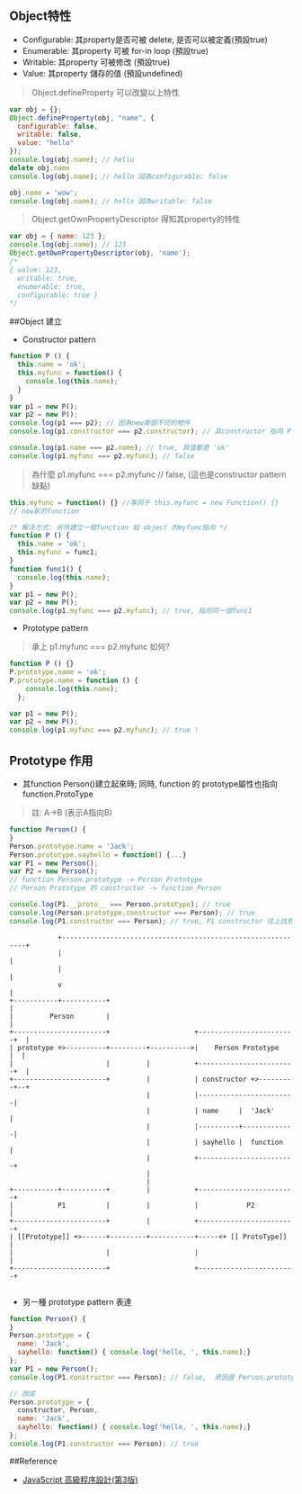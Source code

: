 ## Object特性
 - Configurable: 其property是否可被 delete, 是否可以被定義(預設true)
 - Enumerable: 其property 可被 for-in loop (預設true)
 - Writable: 其property 可被修改 (預設true)
 - Value: 其property 儲存的值 (預設undefined)


> Object.defineProperty 可以改變以上特性

```js
var obj = {};
Object.defineProperty(obj, "name", {
  configurable: false,
  writable: false,
  value: "hello"
});
console.log(obj.name); // hello
delete obj.name
console.log(obj.name); // hello 因為configurable: false

obj.name = 'wow';
console.log(obj.name); // hello 因為writable: false
```

> Object.getOwnPropertyDescriptor 得知其property的特性

```js
var obj = { name: 123 };
console.log(obj.name); // 123
Object.getOwnPropertyDescriptor(obj, 'name');
/*
{ value: 123,
  writable: true,
  enumerable: true,
  configurable: true }
*/
```

##Object 建立

* Constructor pattern 

```js
function P () {
  this.name = 'ok';
  this.myfunc = function() {
    console.log(this.name);
  }
}
var p1 = new P();
var p2 = new P();
console.log(p1 === p2); // 因為new兩個不同的物件
console.log(p1.constructor === p2.constructor); // 其constructor 指向 P

console.log(p1.name === p2.name); // true, 其值都是 'ok'
console.log(p1.myfunc === p2.myfunc); // false

```

> 為什麼 p1.myfunc === p2.myfunc // false, (這也是constructor pattern 缺點)

```js
this.myfunc = function() {} //等同于 this.myfunc = new Function() {} 
// new新的function 

/* 解決方式: 另外建立一個function 給 object 的myfunc指向 */
function P () {
  this.name = 'ok';
  this.myfunc = func1;
}
function func1() {
  console.log(this.name);
}
var p1 = new P();
var p2 = new P();
console.log(p1.myfunc === p2.myfunc); // true, 指向同一個func1
```

* Prototype pattern

> 承上 p1.myfunc === p2.myfunc 如何?

```js
function P () {}
P.prototype.name = 'ok';
P.prototype.name = function () {
    console.log(this.name);
  };

var p1 = new P();
var p2 = new P();
console.log(p1.myfunc === p2.myfunc); // true !
```

## Prototype 作用

* 其function Person()建立起來時; 同時, function 的 prototype屬性也指向 function.ProtoType

> 註: A->B (表示A指向B)

```js
function Person() {
}
Person.prototype.name = 'Jack';
Person.prototype.sayhello = function() {...}
var P1 = new Person();
var P2 = new Person(); 
// function Person.prototype -> Person Prototype
// Person Prototype 的 constructor -> function Person

console.log(P1.__proto__ === Person.prototype); // true
console.log(Person.prototype.constructor === Person); // true
console.log(P1.constructor === Person); // true, P1 constructor 往上找到 Person Prototype
```

```
            +-------------------------------------------------------------+
            |                                                             |
            |                                                             |
            v                                                             |
+-----------+-----------+                                                 |
|         Person        |                                                 |
+-----------------------+                     +------------------------+  | 
| prototype +>----------+---------+---------->|    Person Prototype    |  |
|                       |         |           +------------------------+  |
+-----------------------+         |           | constructor +>---------+--+
                                  |           |------------------------|
                                  |           | name     |  'Jack'     |
                                  |           |----------+-------------|
                                  |           | sayhello |  function   |
                                  |           +------------------------+
                                  |
                                  |
+-----------+-----------+         |           +------------------------+
|           P1          |         |           |            P2          |
+-----------------------+         |           +------------------------+
| [[Prototype]] +>------+---------+-----------+-----<+ [[ ProtoType]]  |
|                       |                     |                        |
+-----------------------+                     +------------------------+


```
* 另一種 prototype pattern 表達
```js
function Person() {
}
Person.prototype = {
  name: 'Jack',
  sayhello: function() { console.log('hello, ', this.name);}
};
var P1 = new Person();
console.log(P1.constructor === Person); // false,  原因是 Person.prototype 被覆寫

// 改成
Person.prototype = {
  constructor, Person,
  name: 'Jack',
  sayhello: function() { console.log('hello, ', this.name);}
};
console.log(P1.constructor === Person); // true
```




##Reference 
- [JavaScript 高級程序設計(第3版)](https://www.tenlong.com.tw/products/9787115275790)
